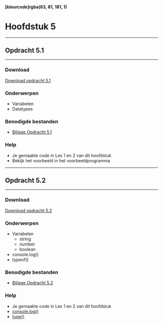 #### [kleurcode]rgba(63, 81, 181, 1)

# Hoofdstuk 5

---
## Opdracht 5.1
---

### Download
<a href="https://elo.kw1c.nl/CMS/Studie/811%20ICT-Academie/811%20VakkenInhoud/%5BB.16%20JAV%5D%20Javascript/25187%20%C2%A0%20Applicatie-%20en%20mediaontwikkelaar/Periode%2001/Productie/02.%20Opdrachten/Hoofdstuk%205/Opdracht%205.1.pdf" target="_blank">Download opdracht 5.1</a>

### Onderwerpen
- Variabelen
- Datatypes


### Benodigde bestanden
- <a href="https://elo.kw1c.nl/CMS/Studie/811%20ICT-Academie/811%20VakkenInhoud/%5BB.16%20JAV%5D%20Javascript/25187%20%C2%A0%20Applicatie-%20en%20mediaontwikkelaar/Periode%2001/Productie/02.%20Opdrachten/Hoofdstuk%205/Bijlage%20Opdracht%205.1.rar" target="_blank">Bijlage Opdracht 5.1</a>


### Help
- Je gemaakte code in Les 1 en 2 van dit hoofdstuk
- Bekijk het voorbeeld in het voorbeeldprogramma



---
## Opdracht 5.2
---

### Download
<a href="https://elo.kw1c.nl/CMS/Studie/811%20ICT-Academie/811%20VakkenInhoud/%5BB.16%20JAV%5D%20Javascript/25187%20%C2%A0%20Applicatie-%20en%20mediaontwikkelaar/Periode%2001/Productie/02.%20Opdrachten/Hoofdstuk%205/Opdracht%205.2.pdf" target="_blank">Download opdracht 5.2</a>

### Onderwerpen
- Variabelen
	- string
	- number
	- boolean
- console.log()
- typeof()


### Benodigde bestanden
- <a href="https://elo.kw1c.nl/CMS/Studie/811%20ICT-Academie/811%20VakkenInhoud/%5BB.16%20JAV%5D%20Javascript/25187%20%C2%A0%20Applicatie-%20en%20mediaontwikkelaar/Periode%2001/Productie/02.%20Opdrachten/Hoofdstuk%205/Bijlage%20Opdracht%205.2.rar" target="_blank">Bijlage Opdracht 5.2</a>


### Help
- Je gemaakte code in Les 1 en 2 van dit hoofdstuk
- <a href="https://www.w3schools.com/js/tryit.asp?filename=tryjs_output_console" target="_blank">console.log()</a>
- <a href="http://www.javascriptkit.com/javatutors/determinevar2.shtml" target="_blank">type()</a>